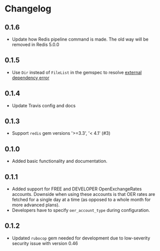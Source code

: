 # Changelog

## 0.1.6
- Update how Redis pipeline command is made. The old way will be removed in Redis 5.0.0

## 0.1.5
- Use `Dir` instead of `FileList` in the gemspec to resolve [external dependency error](https://github.com/rubygems/rubygems/issues/3313)

## 0.1.4
- Update Travis config and docs

## 0.1.3
- Support `redis` gem versions '>=3.3', '< 4.1' (#3)

## 0.1.0
- Added basic functionality and documentation.

## 0.1.1
- Added support for FREE and DEVELOPER OpenExchangeRates accounts. Downside when using these accounts is that OER rates are fetched for a single day at a time (as opposed to a whole month for more advanced plans).
- Developers have to specify `oer_account_type` during configuration.

## 0.1.2
- Updated `rubocop` gem needed for development due to low-severity security issue with version 0.46
